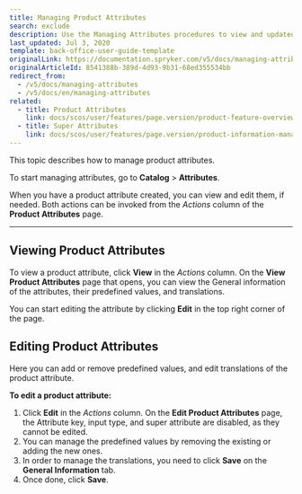 ```yaml
---
title: Managing Product Attributes
search: exclude
description: Use the Managing Attributes procedures to view and updated product attributes in the Back Office.
last_updated: Jul 3, 2020
template: back-office-user-guide-template
originalLink: https://documentation.spryker.com/v5/docs/managing-attributes
originalArticleId: 8541388b-389d-4d93-9b31-68ed355534bb
redirect_from:
  - /v5/docs/managing-attributes
  - /v5/docs/en/managing-attributes
related:
  - title: Product Attributes
    link: docs/scos/user/features/page.version/product-feature-overview/product-attributes-overview.html
  - title: Super Attributes
    link: docs/scos/user/features/page.version/product-information-management/super-attributes.html
---
```


This topic describes how to manage product attributes.

To start managing attributes, go to **Catalog** > **Attributes**.

When you have a product attribute created, you can view and edit them, if needed. Both actions can be invoked from the _Actions_ column of the **Product Attributes** page.
***
## Viewing Product Attributes

To view a product attribute, click **View** in the _Actions_ column.
On the **View Product Attributes** page that opens, you can view the General information of the attributes, their predefined values, and translations.

You can start editing the attribute by clicking **Edit** in the top right corner of the page.

## Editing Product Attributes
Here you can add or remove predefined values, and edit translations of the product attribute.

**To edit a product attribute:**
1. Click **Edit** in the _Actions_ column.
    On the **Edit Product Attributes** page, the Attribute key, input type, and super attribute are disabled, as they cannot be edited.
2. You can manage the predefined values by removing the existing or adding the new ones.
3. In order to manage the translations, you need to click **Save** on the **General Information** tab.
4. Once done, click **Save**.
